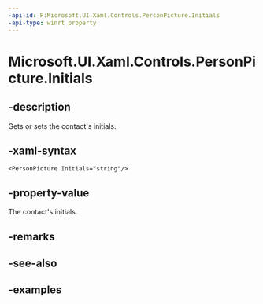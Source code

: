 ```yaml
---
-api-id: P:Microsoft.UI.Xaml.Controls.PersonPicture.Initials
-api-type: winrt property
---
```


<!-- Property syntax.
public string Initials { get;  set; }
-->

# Microsoft.UI.Xaml.Controls.PersonPicture.Initials

## -description

Gets or sets the contact's initials.

## -xaml-syntax

```xaml
<PersonPicture Initials="string"/>
```

## -property-value

The contact's initials.

## -remarks

## -see-also

## -examples

